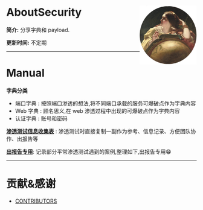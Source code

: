 # <img src="./assets/img/1.jpg" width="30%" align="right">AboutSecurity

**简介:** 分享字典和 payload.

**更新时间:** 不定期

---

# Manual

**字典分类**
- 端口字典 : 按照端口渗透的想法,将不同端口承载的服务可爆破点作为字典内容
- Web 字典 : 顾名思义,在 web 渗透过程中出现的可爆破点作为字典内容
- 认证字典 : 账号和密码

**[渗透测试信息收集表](./渗透测试信息收集表.md)** : 渗透测试时直接复制一副作为参考、信息记录、方便团队协作、出报告等

**[出报告专用](./出报告专用.md)**: 记录部分平常渗透测试遇到的案例,整理如下,出报告专用😁

---

# 贡献&感谢

- [CONTRIBUTORS](./assets/CONTRIBUTORS.md)
